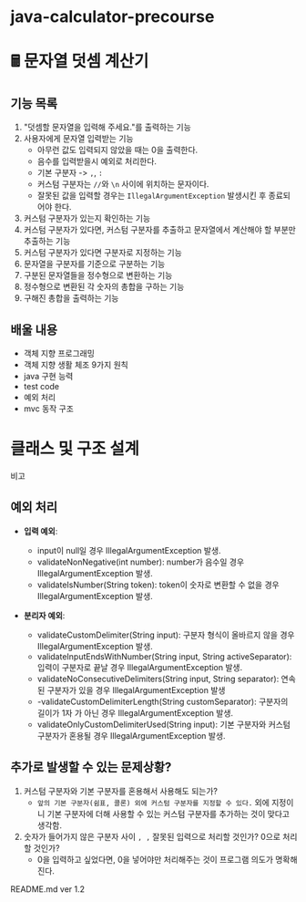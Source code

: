 # java-calculator-precourse


# 🖩 문자열 덧셈 계산기


## 기능 목록


1. "덧셈할 문자열을 입력해 주세요."를 출력하는 기능
2. 사용자에게 문자열 입력받는 기능
    - 아무런 값도 입력되지 않았을 때는 0을 출력한다.
    - 음수를 입력받을시 예외로 처리한다.
    - 기본 구분자 -> `,`, `:`
    - 커스텀 구분자는 `//`와 `\n` 사이에 위치하는 문자이다.
    - 잘못된 값을 입력할 경우는 `IllegalArgumentException` 발생시킨 후 종료되어야 한다.
3. 커스텀 구분자가 있는지 확인하는 기능
4. 커스텀 구분자가 있다면, 커스텀 구분자를 추출하고 문자열에서 계산해야 할 부분만 추출하는 기능
5. 커스텀 구분자가 있다면 구분자로 지정하는 기능
7. 문자열을 구분자를 기준으로 구분하는 기능
8. 구분된 문자열들을 정수형으로 변환하는 기능
9. 정수형으로 변환된 각 숫자의 총합을 구하는 기능
10. 구해진 총합을 출력하는 기능


## 배울 내용


- 객체 지향 프로그래밍
- 객체 지향 생활 체조 9가지 원칙
- java 구현 능력
- test code
- 예외 처리
- mvc 동작 구조


# 클래스 및 구조 설계


비고


## 예외 처리


- **입력 예외**:
    - input이 null일 경우 IllegalArgumentException 발생.
    - validateNonNegative(int number): number가 음수일 경우 IllegalArgumentException 발생.
    - validateIsNumber(String token): token이 숫자로 변환할 수 없을 경우 IllegalArgumentException 발생.

- **분리자 예외**:
    - validateCustomDelimiter(String input): 구분자 형식이 올바르지 않을 경우 IllegalArgumentException 발생.
    - validateInputEndsWithNumber(String input, String activeSeparator): 입력이 구분자로 끝날 경우 IllegalArgumentException 발생.
    - validateNoConsecutiveDelimiters(String input, String separator): 연속된 구분자가 있을 경우 IllegalArgumentException 발생
    - -validateCustomDelimiterLength(String customSeparator): 구분자의 길이가 1자 가 아닌 경우 IllegalArgumentException 발생.
    - validateOnlyCustomDelimiterUsed(String input): 기본 구분자와 커스텀 구분자가 혼용될 경우 IllegalArgumentException 발생.

## 추가로 발생할 수 있는 문제상황?


1. 커스텀 구분자와 기본 구분자를 혼용해서 사용해도 되는가?
    - `앞의 기본 구분자(쉼표, 콜론) 외에 커스텀 구분자를 지정할 수 있다.` 외에 지정이니 기본 구분자에 더해 사용할 수 있는 커스텀 구분자를 추가하는 것이 맞다고 생각함.
2. 숫자가 들어가지 않은 구분자 사이 `, ,` 잘못된 입력으로 처리할 것인가? 0으로 처리할 것인가?
    - 0을 입력하고 싶었다면, 0을 넣어야만 처리해주는 것이 프로그램 의도가 명확해진다.

README.md ver 1.2